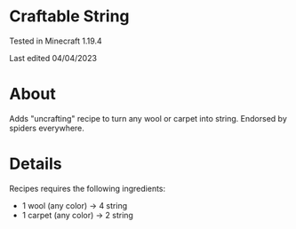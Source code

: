 # Craftable String

Tested in Minecraft 1.19.4

Last edited 04/04/2023

# About

Adds "uncrafting" recipe to turn any wool or carpet into string.  Endorsed by spiders everywhere.

# Details

Recipes requires the following ingredients:

 - 1 wool (any color) -> 4 string
 - 1 carpet (any color) -> 2 string
 